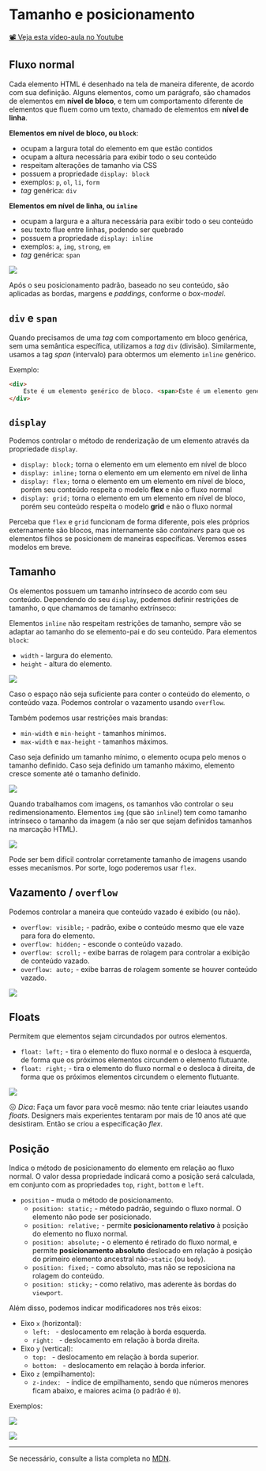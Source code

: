 # Tamanho e posicionamento

[📽 Veja esta vídeo-aula no Youtube](https://youtu.be/5I9SbWkQF28)

## Fluxo normal

Cada elemento HTML é desenhado na tela de maneira diferente, de acordo com sua definição. Alguns elementos, como um parágrafo, são chamados de elementos em **nível de bloco**, e tem um comportamento diferente de elementos que fluem como um texto, chamado de elementos em **nível de linha**.

**Elementos em nível de bloco, ou `block`**:
- ocupam a largura total do elemento em que estão contidos
- ocupam a altura necessária para exibir todo o seu conteúdo
- respeitam alterações de tamanho via CSS
- possuem a propriedade `display: block`
- exemplos: `p`, `ol`, `li`, `form`
- _tag_ genérica: `div`

**Elementos em nível de linha, ou `inline`**
- ocupam a largura e a altura necessária para exibir todo o seu conteúdo
- seu texto flue entre linhas, podendo ser quebrado
- possuem a propriedade `display: inline`
- exemplos: `a`, `img`, `strong`, `em`
- _tag_ genérica: `span`

![](000058.png)

Após o seu posicionamento padrão, baseado no seu conteúdo, são aplicadas as bordas, margens e _paddings_, conforme o _box-model_.

## `div` e `span`

Quando precisamos de uma _tag_ com comportamento em bloco genérica, sem uma semântica específica, utilizamos a _tag_ `div` (divisão). Similarmente, usamos a tag _span_ (intervalo) para obtermos um elemento `inline` genérico.

Exemplo:
```html
<div>
    Este é um elemento genérico de bloco. <span>Este é um elemento genérico em linha</span>
</div>
```

## `display`

Podemos controlar o método de renderização de um elemento através da propriedade `display`.

- `display: block;` torna o elemento em um elemento em nível de bloco
- `display: inline;` torna o elemento em um elemento em nível de linha
- `display: flex;` torna o elemento em um elemento em nível de bloco, porém seu conteúdo respeita o modelo **flex** e não o fluxo normal
- `display: grid;` torna o elemento em um elemento em nível de bloco, porém seu conteúdo respeita o modelo **grid** e não o fluxo normal

Perceba que `flex` e `grid` funcionam de forma diferente, pois eles próprios externamente são blocos, mas internamente são _containers_ para que os elementos filhos se posicionem de maneiras específicas. Veremos esses modelos em breve.

## Tamanho

Os elementos possuem um tamanho intrínseco de acordo com seu conteúdo. Dependendo do seu `display`, podemos definir restrições de tamanho, o que chamamos de tamanho extrínseco:

Elementos `inline` não respeitam restrições de tamanho, sempre vão se adaptar ao tamanho do se elemento-pai e do seu conteúdo. Para elementos `block`:

- `width` - largura do elemento.
- `height` - altura do elemento.

![](000060.png)

Caso o espaço não seja suficiente para conter o conteúdo do elemento, o conteúdo vaza. Podemos controlar o vazamento usando `overflow`.

Também podemos usar restrições mais brandas:

- `min-width` e `min-height` - tamanhos mínimos.
- `max-width` e `max-height` - tamanhos máximos.

Caso seja definido um tamanho mínimo, o elemento ocupa pelo menos o tamanho definido. Caso seja definido um tamanho máximo, elemento cresce somente até o tamanho definido.

![](000061.png)

Quando trabalhamos com imagens, os tamanhos vão controlar o seu redimensionamento. Elementos `img` (que são `inline`!) tem como tamanho intrínseco o tamanho da imagem (a não ser que sejam definidos tamanhos na marcação HTML).

![](000062.png)

Pode ser bem difícil controlar corretamente tamanho de imagens usando esses mecanismos. Por sorte, logo poderemos usar `flex`.

## Vazamento / `overflow`

Podemos controlar a maneira que conteúdo vazado é exibido (ou não).

- `overflow: visible;` - padrão, exibe o conteúdo mesmo que ele vaze para fora do elemento.
- `overflow: hidden;` - esconde o conteúdo vazado.
- `overflow: scroll;` - exibe barras de rolagem para controlar a exibição de conteúdo vazado.
- `overflow: auto;` - exibe barras de rolagem somente se houver conteúdo vazado.

![](000063.png)

## Floats

Permitem que elementos sejam circundados por outros elementos.

- `float: left;` - tira o elemento do fluxo normal e o desloca à esquerda, de forma que os próximos elementos circundem o elemento flutuante.
- `float: right;` - tira o elemento do fluxo normal e o desloca à direita, de forma que os próximos elementos circundem o elemento flutuante.

![](000059.png)

😖 _Dica_: Faça um favor para você mesmo: não tente criar leiautes usando _floats_. Designers mais experientes tentaram por mais de 10 anos até que desistiram. Então se criou a especificação _flex_.

## Posição

Indica o método de posicionamento do elemento em relação ao fluxo normal. O valor dessa propriedade indicará como a posição será calculada, em conjunto com as propriedades `top`, `right`, `bottom` e `left`.

- `position` - muda o método de posicionamento.
  - `position: static;` - método padrão, seguindo o fluxo normal. O elemento não pode ser posicionado.
  - `position: relative;` - permite **posicionamento relativo** à posição do elemento no fluxo normal.
  - `position: absolute;` - o elemento é retirado do fluxo normal, e permite **posicionamento absoluto** deslocado em relação à posição do primeiro elemento ancestral não-`static` (ou `body`).
  - `position: fixed;` - como absoluto, mas não se reposiciona na rolagem do conteúdo.
  - `position: sticky;` - como relativo, mas aderente às bordas do `viewport`.

Além disso, podemos indicar modificadores nos três eixos:

- Eixo `x` (horizontal): 
  - `left: ` - deslocamento em relação à borda esquerda.
  - `right: ` - deslocamento em relação à borda direita.
- Eixo `y` (vertical): 
  - `top: ` - deslocamento em relação à borda superior.
  - `bottom: ` - deslocamento em relação à borda inferior.
- Eixo `z` (empilhamento): 
  - `z-index: ` - índice de empilhamento, sendo que números menores ficam abaixo, e maiores acima (o padrão é `0`).

Exemplos:

![](000064.png)

![](000065.gif)

---

Se necessário, consulte a lista completa no [MDN](https://developer.mozilla.org/en-US/docs/Web/CSS/Reference#Keyword_index).
